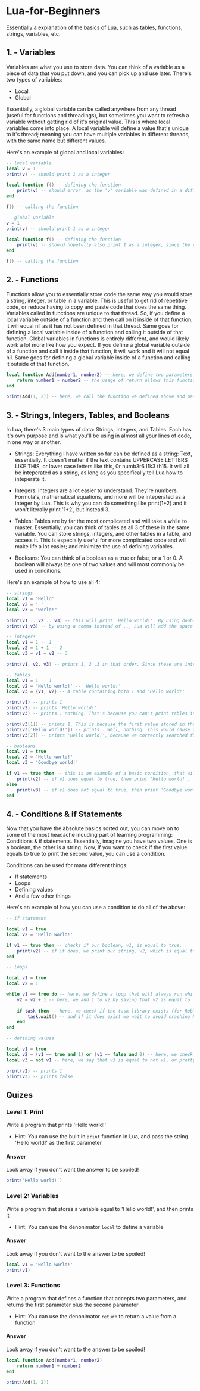 # Lua-for-Beginners
Essentially a explanation of the basics of Lua, such as tables, functions, strings, variables, etc.

## 1. - Variables
Variables are what you use to store data. You can think of a variable as a piece of data that you put down, and you can pick up and use later.
There's two types of variables:
- Local
- Global

Essentially, a global variable can be called anywhere from any thread (useful for functions and threadings), but sometimes you want to refresh a variable without getting rid of it's original value. This is where local variables come into place.
A local variable will define a value that's unique to it's thread; meaning you can have multiple variables in different threads, with the same name but different values.

Here's an example of global and local variables:
```lua
-- local variable
local v = 1
print(v) -- should print 1 as a integer

local function f() -- defining the function
    print(v) -- should error, as the 'v' variable was defined in a different thread, thus doesn't exist in this one
end

f() -- calling the function
```
```lua
-- global variable
v = 1
print(v) -- should print 1 as a integer

local function f() -- defining the function
    print(v) -- should hopefully also print 1 as a integer, since the variable was defined as a global variable; and thus can be called by any thread
end

f() -- calling the function
```

## 2. - Functions
Functions allow you to essentially store code the same way you would store a string, integer, or table in a variable. This is useful to get rid of repetitive code, or reduce having to copy and paste code that does the same thing.
Variables called in functions are unique to that thread. So, if you define a local variable outside of a function and then call on it inside of that function, it will equal nil as it has not been defined in that thread. Same goes for defining a local variable inside of a function and calling it outside of that function.
Global variables in functions is entirely different, and would likely work a lot more like how you expect. If you define a global variable outside of a function and call it inside that function, it will work and it will not equal nil. Same goes for defining a global variable inside of a function and calling it outside of that function.

```lua
local function Add(number1, number2) -- here, we define two parameters that will be used inside of the function. This is a good way to store local variables outside of a function, and still have the function be able to call on them.
    return number1 + number2 -- the usage of return allows this function to essentially act as a variable that can return a value based on the information it's fed
end

print(Add(1, 2)) -- here, we call the function we defined above and pass the two parameters: number1, and number2. Now, since we used return in the function it will inteperated as 3 (since 1 + 2 == 3).
```

## 3. - Strings, Integers, Tables, and Booleans
In Lua, there's 3 main types of data: Strings, Integers, and Tables. Each has it's own purpose and is what you'll be using in almost all your lines of code, in one way or another.

- Strings:
Everything I have written so far can be defined as a string: Text, essentially. It doesn't matter if the text contains UPPERCASE LETTERS LIKE THIS, or lower case letters like this, 0r numb3r6 l1k3 th15. It will all be inteperated as a string, as long as you specifically tell Lua how to inteperate it.

- Integers:
Integers are a lot easier to understand. They're numbers. Formula's, mathematical equations, and more will be inteperated as a integer by Lua. This is why you can do something like print(1+2) and it won't literally print '1+2', but instead 3.

- Tables:
Tables are by far the most complicated and will take a while to master. Essentially, you can think of tables as all 3 of these in the same variable. You can store strings, integers, and other tables in a table, and access it. This is especially useful for more complicated code and will make life a lot easier; and minimize the use of defining variables.

- Booleans:
You can think of a boolean as a true or false, or a 1 or 0. A boolean will always be one of two values and will most commonly be used in conditions.

Here's an example of how to use all 4:
```lua
-- strings
local v1 = 'Hello'
local v2 = ' '
local v3 = "world!"

print(v1 .. v2 .. v3) -- this will print 'Hello world!'. By using double periods, we tell Lua to add to the string it's printing. So, if we did something like print(v1 .. v3) instead, it would look more like 'Helloworld!'
print(v1,v3) -- by using a comma instead of .., Lua will add the space for us. This can also be used to print both integers and strings at the same time.
```
```lua
-- integers
local v1 = 1 -- 1
local v2 = 1 + 1 -- 2
local v3 = v1 + v2 -- 3

print(v1, v2, v3) -- prints 1, 2 ,3 in that order. Since these are integers, you don't need to wrap them in quotation marks.
```
```lua
-- tables
local v1 = 1 -- 1
local v2 = 'Hello world!' -- 'Hello world!'
local v3 = {v1, v2} -- A table containing both 1 and 'Hello world!'

print(v1) -- prints 1
print(v2) -- prints 'Hello world!'
print(v3) -- prints.. nothing. That's because you can't print tables in Lua, only the values stored in it.

print(v3[1]) -- prints 1. This is because the first value stored in the table is equal to 1; So by calling v3[1] we're essentially just asking for the first value in that table.
print(v3['Hello world!']) -- prints.. Well, nothing. This would cause an error, as there is no Hello world!st value in the table. Essentially, you don't 'index' (searching through a table for a specific spot) a table by searching for the value, you search for the spot where the value is stored.
print(v3[2]) -- prints 'Hello world!', because we correctly searched for the spot, not the value.
```
```lua
-- booleans
local v1 = true
local v2 = 'Hello world!'
local v3 = 'Goodbye world!'

if v1 == true then -- this is an example of a basic condition, that will check if v1 equals to true.
    print(v2) -- if v1 does equal to true, then print 'Hello world!'.
else
    print(v3) -- if v1 does not equal to true, then print 'Goodbye world!'.
end
```

## 4. - Conditions & if Statements
Now that you have the absolute basics sorted out, you can move on to some of the most headache incuding part of learning programming: Conditions & if statements.
Essentially, imagine you have two values. One is a boolean, the other is a string. Now, if you want to check if the first value equals to true to print the second value, you can use a condition.

Conditions can be used for many different things:
- If statements
- Loops
- Defining values
- And a few other things

Here's an example of how you can use a condition to do all of the above:
```lua
-- if statement

local v1 = true
local v2 = 'Hello world!'

if v1 == true then -- checks if our boolean, v1, is equal to true.
    print(v2) -- if it does, we print our string, v2, which is equal to 'Hello world!'.
end
```
```lua
-- loops

local v1 = true
local v2 = 1

while v1 == true do -- here, we define a loop that will always run while v1 is equal to true
    v2 = v2 + 1 -- here, we add 1 to v2 by saying that v2 is equal to itself plus 1
    
    if task then -- here, we check if the task library exists (for Roblox Lua)
        task.wait() -- and if it does exist we wait to avoid crashing Roblox Lua users
    end
end
```
```lua
-- defining values

local v1 = true
local v2 = (v1 == true and 1) or (v1 == false and 0) -- here, we check if v1 equals to true, and if it does we make v2 equal to 1. By using or, we pretty much say that if v1 doesn't equal to true, try something else; which in this case is checking if it equals to 0, and if so make v2 equal 0.
local v3 = not v1 -- here, we say that v3 is equal to not v1, or pretty much the exact opposite, which is false.

print(v2) -- prints 1
print(v3) -- prints false
```

## Quizes
### Level 1: Print
Write a program that prints 'Hello world!'
* Hint: You can use the built in `print` function in Lua, and pass the string 'Hello world!' as the first parameter

#### Answer
Look away if you don't want the answer to be spoiled!

```lua
print('Hello world!')
```

### Level 2: Variables
Write a program that stores a variable equal to 'Hello world!', and then prints it
* Hint: You can use the denonimator `local` to define a variable

#### Answer
Look away if you don't want to the answer to be spoiled!

```lua
local v1 = 'Hello world!'
print(v1)
```

### Level 3: Functions
Write a program that defines a function that accepts two parameters, and returns the first parameter plus the second parameter
* Hint: You can use the denonimator `return` to return a value from a function

#### Answer
Look away if you don't want to the answer to be spoiled!

```lua
local function Add(number1, number2)
    return number1 + number2
end

print(Add(1, 2))
```
